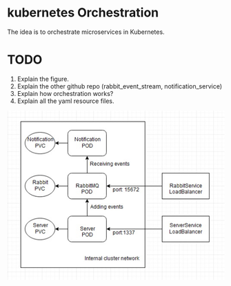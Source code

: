 # kubernetes Orchestration
The idea is to orchestrate microservices in Kubernetes.

# TODO
  1. Explain the figure.
  2. Explain the other github repo (rabbit_event_stream, notification_service)
  3. Explain how orchestration works?
  4. Explain all the yaml resource files.
  
 
 <img src="Application.jpg" />
